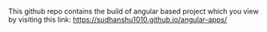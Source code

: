 This github repo contains the build of angular based project which you view by visiting this link: https://sudhanshu1010.github.io/angular-apps/

